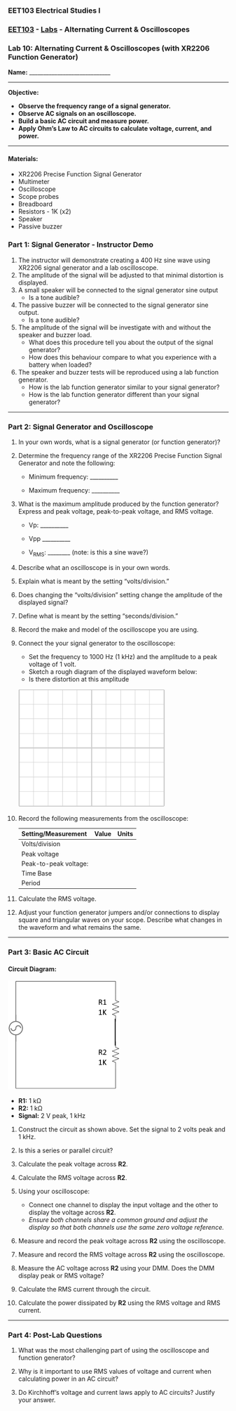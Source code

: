 ﻿---
layout: default
---

### EET103 Electrical Studies I

### [EET103](../../) - [Labs](../) - **Alternating Current & Oscilloscopes**

### Lab 10: Alternating Current & Oscilloscopes (with XR2206 Function Generator)

**Name:** _____________________________

---

**Objective:**

- **Observe the frequency range of a signal generator.**  
- **Observe AC signals on an oscilloscope.**  
- **Build a basic AC circuit and measure power.**  
- **Apply Ohm’s Law to AC circuits to calculate voltage, current, and power.**

---

#### Materials: 
- XR2206 Precise Function Signal Generator 
- Multimeter  
- Oscilloscope
- Scope probes
- Breadboard
- Resistors - 1K (x2)
- Speaker
- Passive buzzer  

### **Part 1: Signal Generator - Instructor Demo**
1. The instructor will demonstrate creating a 400 Hz sine wave using XR2206 signal generator and a lab oscilloscope.
2. The amplitude of the signal will be adjusted to that minimal distortion is displayed.
3. A small speaker will be connected to the signal generator sine output
   - Is a tone audible?
4. The passive buzzer will be connected to the signal generator sine output.   
   - Is a tone audible?
5. The amplitude of the signal will be investigate with and without the speaker and buzzer load. 
   - What does this procedure tell you about the output of the signal generator?
   - How does this behaviour compare to what you experience with a battery when loaded?
6. The speaker and buzzer tests will be reproduced using a lab function generator.
   - How is the lab function generator similar to your signal generator?
   - How is the lab function generator  different than your signal generator?

---

### **Part 2: Signal Generator and Oscilloscope**

1. In your own words, what is a signal generator (or function generator)?




2. Determine the frequency range of the XR2206 Precise Function Signal Generator and note the following:

   - Minimum frequency:  __________

   - Maximum frequency:  __________

3. What is the maximum amplitude produced by the function generator? Express and  peak voltage, peak-to-peak voltage, and RMS voltage.

   - Vp: __________

   - Vpp __________

   - V<sub>RMS</sub>:   ________ (note: is this a sine wave?)


4. Describe what an oscilloscope is in your own words.  







5. Explain what is meant by the setting “volts/division.”  




6. Does changing the “volts/division” setting change the amplitude of the displayed signal?  



7. Define what is meant by the setting “seconds/division.”  





5. Record the make and model of the oscilloscope you are using. 


6. Connect the your signal generator to the oscilloscope:
   - Set the frequency to 1000 Hz (1 kHz) and the amplitude to a peak voltage of 1 volt.  
   - Sketch a rough diagram of the displayed waveform below: 
   - Is there distortion at this amplitude 

   ![Oscilloscope Screenshot](scope_display.png)

7. Record the following measurements from the oscilloscope:

    
    | Setting/Measurement | Value | Units |
    |--------|--------|------|
    | Volts/division | |   |  
    | Peak voltage| |   |   
    | Peak-to-peak voltage:| |   |   
    | Time Base| |   |   
    | Period| |   |

8. Calculate the RMS voltage.  

9. Adjust your function generator jumpers and/or connections to display square and triangular waves on your scope. Describe what changes in the waveform and what remains the same.  









---

### **Part 3: Basic AC Circuit**

#### Circuit Diagram:

![AC Circuit](ac_circuit.png)

- **R1:** 1 kΩ  
- **R2:** 1 kΩ  
- **Signal:** 2 V peak, 1 kHz  

1. Construct the circuit as shown above. Set the signal to 2 volts peak and 1 kHz.  
2. Is this a series or parallel circuit?  

3. Calculate the peak voltage across **R2**.  

4. Calculate the RMS voltage across **R2**. 


5. Using your oscilloscope:
   - Connect one channel to display the input voltage and the other to display the voltage across **R2**.  
   - *Ensure both channels share a common ground and adjust the display so that both channels use the same zero voltage reference.*  

6. Measure and record the peak voltage across **R2** using the oscilloscope. 

7. Measure and record the RMS voltage across **R2** using the oscilloscope.


9. Measure the AC voltage across **R2** using your DMM. Does the DMM display peak or RMS voltage?  


10. Calculate the RMS current through the circuit.  

11. Calculate the power dissipated by **R2** using the RMS voltage and RMS current.  

---

### **Part 4: Post-Lab Questions**

1. What was the most challenging part of using the oscilloscope and function generator?  






2. Why is it important to use RMS values of voltage and current when calculating power in an AC circuit?  






3. Do Kirchhoff’s voltage and current laws apply to AC circuits? Justify your answer.

